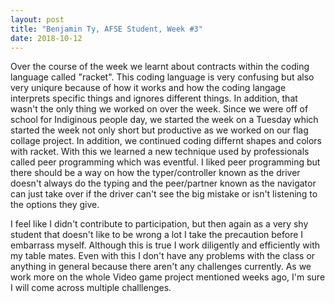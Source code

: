 ```yaml
---
layout: post
title: "Benjamin Ty, AFSE Student, Week #3"
date: 2018-10-12
---
```


Over the course of the week we learnt about contracts within the coding language called "racket". This coding language is very confusing but also very uniqure because of how it works and how the coding langage interprets specific things and ignores different things. In addition, that wasn't the only thing we worked on over the week. Since we were off of school for Indiginous people day, we started the week on a Tuesday which started the week not only short but productive as we worked on our flag collage project. In addition, we continued coding differnt shapes and colors with racket. With this we learned a new technique used by professionals called peer programming which was eventful. I liked peer programming but there should be a way on how the typer/controller known as the driver doesn't always do the typing and the peer/partner known as the navigator can just take over if the driver can't see the big mistake or isn't listening to the options they give.

I feel like I didn't contribute to participation, but then again as a very shy student that doesn't like to be wrong a lot I take the precaution before I embarrass myself. Although this is true I work diligently and efficiently with my table mates. Even with this I don't have any problems with the class or anything in general because there aren't any challenges currently. As we work more on the whole Video game project mentioned weeks ago, I'm sure I will come across multiple challlenges.

